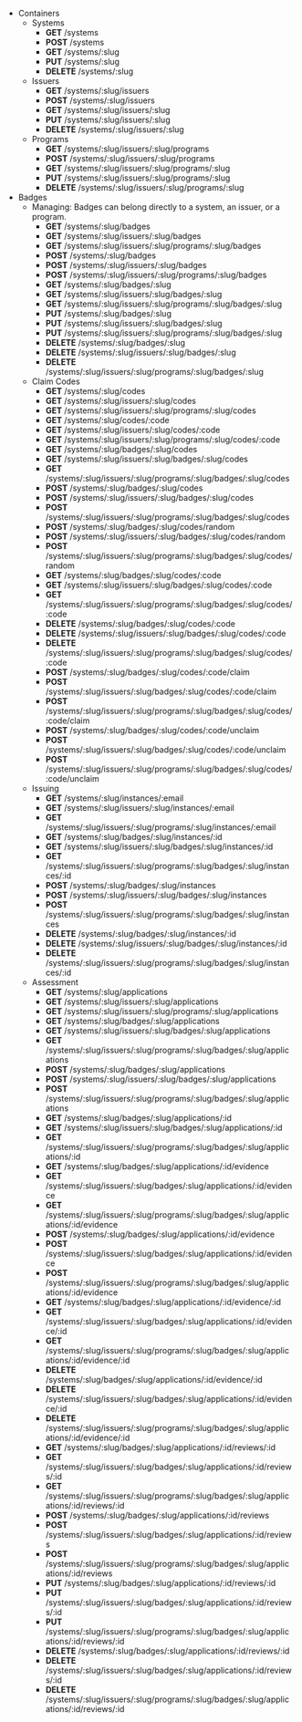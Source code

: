 * Containers
  * Systems
    * **GET** /systems
    * **POST** /systems
    * **GET** /systems/:slug
    * **PUT** /systems/:slug
    * **DELETE** /systems/:slug
  * Issuers
    * **GET** /systems/:slug/issuers
    * **POST** /systems/:slug/issuers
    * **GET** /systems/:slug/issuers/:slug
    * **PUT** /systems/:slug/issuers/:slug
    * **DELETE** /systems/:slug/issuers/:slug
  * Programs
    * **GET** /systems/:slug/issuers/:slug/programs
    * **POST** /systems/:slug/issuers/:slug/programs
    * **GET** /systems/:slug/issuers/:slug/programs/:slug
    * **PUT** /systems/:slug/issuers/:slug/programs/:slug
    * **DELETE** /systems/:slug/issuers/:slug/programs/:slug
* Badges
  * Managing: Badges can belong directly to a system, an issuer, or a program.
    * **GET** /systems/:slug/badges
    * **GET** /systems/:slug/issuers/:slug/badges
    * **GET** /systems/:slug/issuers/:slug/programs/:slug/badges
    * **POST** /systems/:slug/badges
    * **POST** /systems/:slug/issuers/:slug/badges
    * **POST** /systems/:slug/issuers/:slug/programs/:slug/badges
    * **GET** /systems/:slug/badges/:slug
    * **GET** /systems/:slug/issuers/:slug/badges/:slug
    * **GET** /systems/:slug/issuers/:slug/programs/:slug/badges/:slug
    * **PUT** /systems/:slug/badges/:slug
    * **PUT** /systems/:slug/issuers/:slug/badges/:slug
    * **PUT** /systems/:slug/issuers/:slug/programs/:slug/badges/:slug
    * **DELETE** /systems/:slug/badges/:slug
    * **DELETE** /systems/:slug/issuers/:slug/badges/:slug
    * **DELETE** /systems/:slug/issuers/:slug/programs/:slug/badges/:slug
  * Claim Codes
    * **GET** /systems/:slug/codes
    * **GET** /systems/:slug/issuers/:slug/codes
    * **GET** /systems/:slug/issuers/:slug/programs/:slug/codes
    * **GET** /systems/:slug/codes/:code
    * **GET** /systems/:slug/issuers/:slug/codes/:code
    * **GET** /systems/:slug/issuers/:slug/programs/:slug/codes/:code
    * **GET** /systems/:slug/badges/:slug/codes
    * **GET** /systems/:slug/issuers/:slug/badges/:slug/codes
    * **GET** /systems/:slug/issuers/:slug/programs/:slug/badges/:slug/codes
    * **POST** /systems/:slug/badges/:slug/codes
    * **POST** /systems/:slug/issuers/:slug/badges/:slug/codes
    * **POST** /systems/:slug/issuers/:slug/programs/:slug/badges/:slug/codes
    * **POST** /systems/:slug/badges/:slug/codes/random
    * **POST** /systems/:slug/issuers/:slug/badges/:slug/codes/random
    * **POST** /systems/:slug/issuers/:slug/programs/:slug/badges/:slug/codes/random
    * **GET** /systems/:slug/badges/:slug/codes/:code
    * **GET** /systems/:slug/issuers/:slug/badges/:slug/codes/:code
    * **GET** /systems/:slug/issuers/:slug/programs/:slug/badges/:slug/codes/:code
    * **DELETE** /systems/:slug/badges/:slug/codes/:code
    * **DELETE** /systems/:slug/issuers/:slug/badges/:slug/codes/:code
    * **DELETE** /systems/:slug/issuers/:slug/programs/:slug/badges/:slug/codes/:code
    * **POST** /systems/:slug/badges/:slug/codes/:code/claim
    * **POST** /systems/:slug/issuers/:slug/badges/:slug/codes/:code/claim
    * **POST** /systems/:slug/issuers/:slug/programs/:slug/badges/:slug/codes/:code/claim
    * **POST** /systems/:slug/badges/:slug/codes/:code/unclaim
    * **POST** /systems/:slug/issuers/:slug/badges/:slug/codes/:code/unclaim
    * **POST** /systems/:slug/issuers/:slug/programs/:slug/badges/:slug/codes/:code/unclaim
  * Issuing
    * **GET** /systems/:slug/instances/:email
    * **GET** /systems/:slug/issuers/:slug/instances/:email
    * **GET** /systems/:slug/issuers/:slug/programs/:slug/instances/:email
    * **GET** /systems/:slug/badges/:slug/instances/:id
    * **GET** /systems/:slug/issuers/:slug/badges/:slug/instances/:id
    * **GET** /systems/:slug/issuers/:slug/programs/:slug/badges/:slug/instances/:id
    * **POST** /systems/:slug/badges/:slug/instances
    * **POST** /systems/:slug/issuers/:slug/badges/:slug/instances
    * **POST** /systems/:slug/issuers/:slug/programs/:slug/badges/:slug/instances
    * **DELETE** /systems/:slug/badges/:slug/instances/:id
    * **DELETE** /systems/:slug/issuers/:slug/badges/:slug/instances/:id
    * **DELETE** /systems/:slug/issuers/:slug/programs/:slug/badges/:slug/instances/:id
  * Assessment
    * **GET** /systems/:slug/applications
    * **GET** /systems/:slug/issuers/:slug/applications
    * **GET** /systems/:slug/issuers/:slug/programs/:slug/applications
    * **GET** /systems/:slug/badges/:slug/applications
    * **GET** /systems/:slug/issuers/:slug/badges/:slug/applications
    * **GET** /systems/:slug/issuers/:slug/programs/:slug/badges/:slug/applications
    * **POST** /systems/:slug/badges/:slug/applications
    * **POST** /systems/:slug/issuers/:slug/badges/:slug/applications
    * **POST** /systems/:slug/issuers/:slug/programs/:slug/badges/:slug/applications
    * **GET** /systems/:slug/badges/:slug/applications/:id
    * **GET** /systems/:slug/issuers/:slug/badges/:slug/applications/:id
    * **GET** /systems/:slug/issuers/:slug/programs/:slug/badges/:slug/applications/:id
    * **GET** /systems/:slug/badges/:slug/applications/:id/evidence
    * **GET** /systems/:slug/issuers/:slug/badges/:slug/applications/:id/evidence
    * **GET** /systems/:slug/issuers/:slug/programs/:slug/badges/:slug/applications/:id/evidence
    * **POST** /systems/:slug/badges/:slug/applications/:id/evidence
    * **POST** /systems/:slug/issuers/:slug/badges/:slug/applications/:id/evidence
    * **POST** /systems/:slug/issuers/:slug/programs/:slug/badges/:slug/applications/:id/evidence
    * **GET** /systems/:slug/badges/:slug/applications/:id/evidence/:id
    * **GET** /systems/:slug/issuers/:slug/badges/:slug/applications/:id/evidence/:id
    * **GET** /systems/:slug/issuers/:slug/programs/:slug/badges/:slug/applications/:id/evidence/:id
    * **DELETE** /systems/:slug/badges/:slug/applications/:id/evidence/:id
    * **DELETE** /systems/:slug/issuers/:slug/badges/:slug/applications/:id/evidence/:id
    * **DELETE** /systems/:slug/issuers/:slug/programs/:slug/badges/:slug/applications/:id/evidence/:id
    * **GET** /systems/:slug/badges/:slug/applications/:id/reviews/:id
    * **GET** /systems/:slug/issuers/:slug/badges/:slug/applications/:id/reviews/:id
    * **GET** /systems/:slug/issuers/:slug/programs/:slug/badges/:slug/applications/:id/reviews/:id
    * **POST** /systems/:slug/badges/:slug/applications/:id/reviews
    * **POST** /systems/:slug/issuers/:slug/badges/:slug/applications/:id/reviews
    * **POST** /systems/:slug/issuers/:slug/programs/:slug/badges/:slug/applications/:id/reviews
    * **PUT** /systems/:slug/badges/:slug/applications/:id/reviews/:id
    * **PUT** /systems/:slug/issuers/:slug/badges/:slug/applications/:id/reviews/:id
    * **PUT** /systems/:slug/issuers/:slug/programs/:slug/badges/:slug/applications/:id/reviews/:id
    * **DELETE** /systems/:slug/badges/:slug/applications/:id/reviews/:id
    * **DELETE** /systems/:slug/issuers/:slug/badges/:slug/applications/:id/reviews/:id
    * **DELETE** /systems/:slug/issuers/:slug/programs/:slug/badges/:slug/applications/:id/reviews/:id
